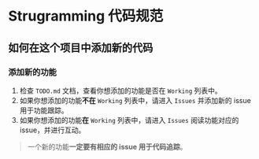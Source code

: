 # Strugramming 代码规范

## 如何在这个项目中添加新的代码
### 添加新的功能
1. 检查 `TODO.md` 文档，查看你想添加的功能是否在 `Working` 列表中。
2. 如果你想添加的功能**不在** `Working` 列表中，请进入 `Issues` 并添加新的 issue 用于功能跟踪。
3. 如果你想添加的功能**在** `Working` 列表中，请进入 `Issues` 阅读功能对应的 issue，并进行互动。

> 一个新的功能**一定要有相应的 issue 用于代码追踪**。
